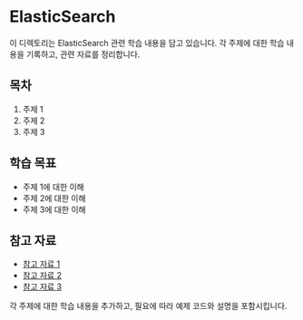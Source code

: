 # ElasticSearch

이 디렉토리는 ElasticSearch 관련 학습 내용을 담고 있습니다. 각 주제에 대한 학습 내용을 기록하고, 관련 자료를 정리합니다.

## 목차

1. 주제 1
2. 주제 2
3. 주제 3

## 학습 목표

- 주제 1에 대한 이해
- 주제 2에 대한 이해
- 주제 3에 대한 이해

## 참고 자료
- [참고 자료 1](#)
- [참고 자료 2](#)
- [참고 자료 3](#)

각 주제에 대한 학습 내용을 추가하고, 필요에 따라 예제 코드와 설명을 포함시킵니다.
